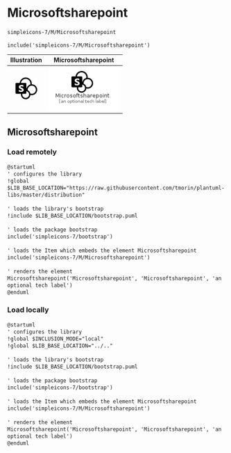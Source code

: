 # Microsoftsharepoint


```text
simpleicons-7/M/Microsoftsharepoint
```

```text
include('simpleicons-7/M/Microsoftsharepoint')
```



| Illustration | Microsoftsharepoint |
| :---: | :---: |
| ![illustration for Illustration](../../simpleicons-7/M/Microsoftsharepoint.png) | ![illustration for Microsoftsharepoint](../../simpleicons-7/M/Microsoftsharepoint.Local.png) |




## Microsoftsharepoint

### Load remotely
```plantuml
@startuml
' configures the library
!global $LIB_BASE_LOCATION="https://raw.githubusercontent.com/tmorin/plantuml-libs/master/distribution"

' loads the library's bootstrap
!include $LIB_BASE_LOCATION/bootstrap.puml

' loads the package bootstrap
include('simpleicons-7/bootstrap')

' loads the Item which embeds the element Microsoftsharepoint
include('simpleicons-7/M/Microsoftsharepoint')

' renders the element
Microsoftsharepoint('Microsoftsharepoint', 'Microsoftsharepoint', 'an optional tech label')
@enduml
```

### Load locally
```plantuml
@startuml
' configures the library
!global $INCLUSION_MODE="local"
!global $LIB_BASE_LOCATION="../.."

' loads the library's bootstrap
!include $LIB_BASE_LOCATION/bootstrap.puml

' loads the package bootstrap
include('simpleicons-7/bootstrap')

' loads the Item which embeds the element Microsoftsharepoint
include('simpleicons-7/M/Microsoftsharepoint')

' renders the element
Microsoftsharepoint('Microsoftsharepoint', 'Microsoftsharepoint', 'an optional tech label')
@enduml
```

